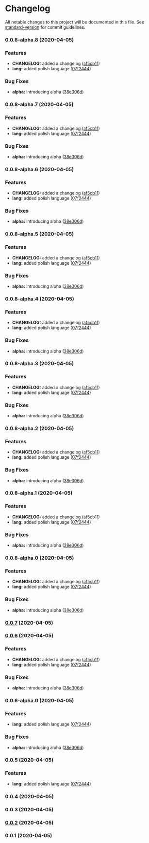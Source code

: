# Changelog

All notable changes to this project will be documented in this file. See [standard-version](https://github.com/conventional-changelog/standard-version) for commit guidelines.

### 0.0.8-alpha.8 (2020-04-05)


### Features

* **CHANGELOG:** added a changelog ([af5cb11](https://github.com/Henrik-Geissler/WebApp/commit/af5cb1141a0c10b53aea0c4627ce4c197fb4e42d))
* **lang:** added polish language ([07f2444](https://github.com/Henrik-Geissler/WebApp/commit/07f244495d6f07468ec8dbcb6bf057acf9cec6ac))


### Bug Fixes

* **alpha:** introducing alpha ([38e306d](https://github.com/Henrik-Geissler/WebApp/commit/38e306d8ecb0a3fa1f200e4d589f80243134586b))

### 0.0.8-alpha.7 (2020-04-05)


### Features

* **CHANGELOG:** added a changelog ([af5cb11](https://github.com/Henrik-Geissler/WebApp/commit/af5cb1141a0c10b53aea0c4627ce4c197fb4e42d))
* **lang:** added polish language ([07f2444](https://github.com/Henrik-Geissler/WebApp/commit/07f244495d6f07468ec8dbcb6bf057acf9cec6ac))


### Bug Fixes

* **alpha:** introducing alpha ([38e306d](https://github.com/Henrik-Geissler/WebApp/commit/38e306d8ecb0a3fa1f200e4d589f80243134586b))

### 0.0.8-alpha.6 (2020-04-05)


### Features

* **CHANGELOG:** added a changelog ([af5cb11](https://github.com/Henrik-Geissler/WebApp/commit/af5cb1141a0c10b53aea0c4627ce4c197fb4e42d))
* **lang:** added polish language ([07f2444](https://github.com/Henrik-Geissler/WebApp/commit/07f244495d6f07468ec8dbcb6bf057acf9cec6ac))


### Bug Fixes

* **alpha:** introducing alpha ([38e306d](https://github.com/Henrik-Geissler/WebApp/commit/38e306d8ecb0a3fa1f200e4d589f80243134586b))

### 0.0.8-alpha.5 (2020-04-05)


### Features

* **CHANGELOG:** added a changelog ([af5cb11](https://github.com/Henrik-Geissler/WebApp/commit/af5cb1141a0c10b53aea0c4627ce4c197fb4e42d))
* **lang:** added polish language ([07f2444](https://github.com/Henrik-Geissler/WebApp/commit/07f244495d6f07468ec8dbcb6bf057acf9cec6ac))


### Bug Fixes

* **alpha:** introducing alpha ([38e306d](https://github.com/Henrik-Geissler/WebApp/commit/38e306d8ecb0a3fa1f200e4d589f80243134586b))

### 0.0.8-alpha.4 (2020-04-05)


### Features

* **CHANGELOG:** added a changelog ([af5cb11](https://github.com/Henrik-Geissler/WebApp/commit/af5cb1141a0c10b53aea0c4627ce4c197fb4e42d))
* **lang:** added polish language ([07f2444](https://github.com/Henrik-Geissler/WebApp/commit/07f244495d6f07468ec8dbcb6bf057acf9cec6ac))


### Bug Fixes

* **alpha:** introducing alpha ([38e306d](https://github.com/Henrik-Geissler/WebApp/commit/38e306d8ecb0a3fa1f200e4d589f80243134586b))

### 0.0.8-alpha.3 (2020-04-05)


### Features

* **CHANGELOG:** added a changelog ([af5cb11](https://github.com/Henrik-Geissler/WebApp/commit/af5cb1141a0c10b53aea0c4627ce4c197fb4e42d))
* **lang:** added polish language ([07f2444](https://github.com/Henrik-Geissler/WebApp/commit/07f244495d6f07468ec8dbcb6bf057acf9cec6ac))


### Bug Fixes

* **alpha:** introducing alpha ([38e306d](https://github.com/Henrik-Geissler/WebApp/commit/38e306d8ecb0a3fa1f200e4d589f80243134586b))

### 0.0.8-alpha.2 (2020-04-05)


### Features

* **CHANGELOG:** added a changelog ([af5cb11](https://github.com/Henrik-Geissler/WebApp/commit/af5cb1141a0c10b53aea0c4627ce4c197fb4e42d))
* **lang:** added polish language ([07f2444](https://github.com/Henrik-Geissler/WebApp/commit/07f244495d6f07468ec8dbcb6bf057acf9cec6ac))


### Bug Fixes

* **alpha:** introducing alpha ([38e306d](https://github.com/Henrik-Geissler/WebApp/commit/38e306d8ecb0a3fa1f200e4d589f80243134586b))

### 0.0.8-alpha.1 (2020-04-05)


### Features

* **CHANGELOG:** added a changelog ([af5cb11](https://github.com/Henrik-Geissler/WebApp/commit/af5cb1141a0c10b53aea0c4627ce4c197fb4e42d))
* **lang:** added polish language ([07f2444](https://github.com/Henrik-Geissler/WebApp/commit/07f244495d6f07468ec8dbcb6bf057acf9cec6ac))


### Bug Fixes

* **alpha:** introducing alpha ([38e306d](https://github.com/Henrik-Geissler/WebApp/commit/38e306d8ecb0a3fa1f200e4d589f80243134586b))

### 0.0.8-alpha.0 (2020-04-05)


### Features

* **CHANGELOG:** added a changelog ([af5cb11](https://github.com/Henrik-Geissler/WebApp/commit/af5cb1141a0c10b53aea0c4627ce4c197fb4e42d))
* **lang:** added polish language ([07f2444](https://github.com/Henrik-Geissler/WebApp/commit/07f244495d6f07468ec8dbcb6bf057acf9cec6ac))


### Bug Fixes

* **alpha:** introducing alpha ([38e306d](https://github.com/Henrik-Geissler/WebApp/commit/38e306d8ecb0a3fa1f200e4d589f80243134586b))

### [0.0.7](https://github.com/Henrik-Geissler/WebApp/compare/v0.0.6...v0.0.7) (2020-04-05)

### [0.0.6](https://github.com/Henrik-Geissler/WebApp/compare/v0.0.2...v0.0.6) (2020-04-05)


### Features

* **CHANGELOG:** added a changelog ([af5cb11](https://github.com/Henrik-Geissler/WebApp/commit/af5cb1141a0c10b53aea0c4627ce4c197fb4e42d))
* **lang:** added polish language ([07f2444](https://github.com/Henrik-Geissler/WebApp/commit/07f244495d6f07468ec8dbcb6bf057acf9cec6ac))


### Bug Fixes

* **alpha:** introducing alpha ([38e306d](https://github.com/Henrik-Geissler/WebApp/commit/38e306d8ecb0a3fa1f200e4d589f80243134586b))

### 0.0.6-alpha.0 (2020-04-05)


### Features

* **lang:** added polish language ([07f2444](https://github.com/Henrik-Geissler/WebApp/commit/07f244495d6f07468ec8dbcb6bf057acf9cec6ac))


### Bug Fixes

* **alpha:** introducing alpha ([38e306d](https://github.com/Henrik-Geissler/WebApp/commit/38e306d8ecb0a3fa1f200e4d589f80243134586b))

### 0.0.5 (2020-04-05)


### Features

* **lang:** added polish language ([07f2444](https://github.com/Henrik-Geissler/WebApp/commit/07f244495d6f07468ec8dbcb6bf057acf9cec6ac))

### 0.0.4 (2020-04-05)

### 0.0.3 (2020-04-05)

### [0.0.2](https://github.com/Henrik-Geissler/WebApp/compare/v0.0.1...v0.0.2) (2020-04-05)

### 0.0.1 (2020-04-05)
